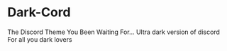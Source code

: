 # Dark-Cord
The Discord Theme You Been Waiting For... Ultra dark version of discord For all you dark lovers
